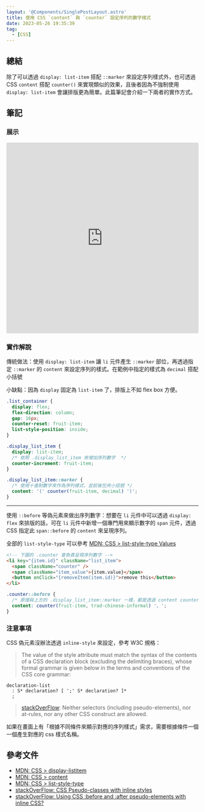 ```yaml
---
layout: '@Components/SinglePostLayout.astro'
title: 使用 CSS `content` 與 `counter` 設定序列的數字樣式
date: 2023-05-26 19:35:39
tag:
  - [CSS]
---
```


## 總結

除了可以透過 `display: list-item` 搭配 `::marker` 來設定序列樣式外，也可透過 CSS `content` 搭配 `counter()` 來實現類似的效果，且後者因為不強制使用 `display: list-item` 會讓排版更為簡單。此篇筆記會介紹一下兩者的實作方式。

## 筆記

### 展示

<iframe src="https://codesandbox.io/embed/css-content-with-counter-6mkfsi?fontsize=14&hidenavigation=1&module=%2Fsrc%2Fstyles.css&theme=dark"
     style="width:100%; height:500px; border:0; border-radius: 4px; overflow:hidden;"
     title="CSS content with counter"
     allow="accelerometer; ambient-light-sensor; camera; encrypted-media; geolocation; gyroscope; hid; microphone; midi; payment; usb; vr; xr-spatial-tracking"
     sandbox="allow-forms allow-modals allow-popups allow-presentation allow-same-origin allow-scripts"
   ></iframe>

### 實作解說

傳統做法：使用 `display: list-item` 讓 `li` 元件產生 `::marker` 部位，再透過指定 `::marker` 的 `content` 來設定序列的樣式。在範例中指定的樣式為 `decimal` 搭配小括號

小缺點：因為 `display` 固定為 `list-item` 了，排版上不如 flex box 方便。

```css
.list_container {
  display: flex;
  flex-direction: column;
  gap: 16px;
  counter-reset: fruit-item;
  list-style-position: inside;
}

.display_list_item {
  display: list-item;
  /* 依照 .display_list_item 來增加序列數字  */
  counter-increment: fruit-item;
}

.display_list_item::marker {
  /* 使用十進制數字來作為序列樣式，並前後包夾小括號 */
  content: '(' counter(fruit-item, decimal) ')';
}
```

---

使用 `::before` 等偽元素來做出序列數字：想要在 `li` 元件中可以透過 `display: flex` 來排版的話，可在 `li` 元件中新增一個專門用來顯示數字的 `span` 元件，透過 CSS 指定此 `span::before` 的 `content` 來呈現序列。

全部的 `list-style-type` 可以參考 [MDN: CSS > list-style-type Values](https://developer.mozilla.org/en-US/docs/Web/CSS/list-style-type#values)

```html
<!-- 下圖的 .counter 會負責呈現序列數字 -->
<li key="{item.id}" className="list_item">
  <span className="counter" />
  <span className="item_value">{item.value}</span>
  <button onClick="{removeItem(item.id)}">remove this</button>
</li>
```

```css
.counter::before {
  /* 原理與上方的 .display_list_item::marker 一樣，都是透過 content counter 來指定序列數字樣式 */
  content: counter(fruit-item, trad-chinese-informal) '、';
}
```

### 注意事項

CSS 偽元素沒辦法透過 `inline-style` 來設定，參考 W3C 規格：

> The value of the style attribute must match the syntax of the contents of a CSS declaration block (excluding the delimiting braces), whose formal grammar is given below in the terms and conventions of the CSS core grammar:

```
declaration-list
  : S* declaration? [ ';' S* declaration? ]*
  ;
```

> [stackOverFlow](https://stackoverflow.com/a/5293299): Neither selectors (including pseudo-elements), nor at-rules, nor any other CSS construct are allowed.

如果在畫面上有「根據不同條件來顯示對應的序列樣式」需求，需要根據條件一個一個產生對應的 css 樣式名稱。

## 參考文件

- [MDN: CSS > display-listitem](https://developer.mozilla.org/en-US/docs/Web/CSS/display-listitem)
- [MDN: CSS > content](https://developer.mozilla.org/en-US/docs/Web/CSS/content)
- [MDN: CSS > list-style-type](https://developer.mozilla.org/en-US/docs/Web/CSS/list-style-type)
- [stackOverFlow: CSS Pseudo-classes with inline styles](https://stackoverflow.com/questions/5293280/css-pseudo-classes-with-inline-styles)
- [stackOverFlow: Using CSS :before and :after pseudo-elements with inline CSS?](https://stackoverflow.com/questions/14141374/using-css-before-and-after-pseudo-elements-with-inline-css)
